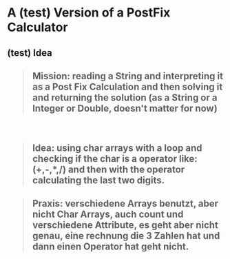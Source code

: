 # A (test) Version of a PostFix Calculator

## (test) Idea

<h2>

>**Mission**: reading a String and interpreting it as a Post Fix Calculation and then solving it and
>returning the solution (as a String or a Integer or Double, doesn't matter for now)
>

<br>

>**Idea**: using char arrays with a loop and checking if the char is a operator like: (+,-,*,/) and then with the operator calculating the last two digits.
>
>

<h2>

>**Praxis**: verschiedene Arrays benutzt, aber nicht Char Arrays, auch count und verschiedene Attribute, es geht aber nicht genau, eine rechnung die 3 Zahlen hat und dann einen Operator hat geht nicht.
>
